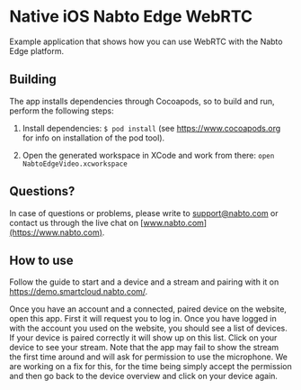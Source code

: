# Native iOS Nabto Edge WebRTC

Example application that shows how you can use WebRTC with the Nabto Edge platform.

## Building

The app installs dependencies through Cocoapods, so to build and run, perform the following steps:

1. Install dependencies: `$ pod install` (see https://www.cocoapods.org for info on installation of the pod tool).

2. Open the generated workspace in XCode and work from there: `open NabtoEdgeVideo.xcworkspace`

## Questions?

In case of questions or problems, please write to support@nabto.com or contact us through the live chat on [www.nabto.com](https://www.nabto.com).

## How to use

Follow the guide to start and a device and a stream and pairing with it on <https://demo.smartcloud.nabto.com/>.

Once you have an account and a connected, paired device on the website, open this app. First it will request you to log in. Once you have logged in with the account you used on the website, you should see a list of devices. If your device is paired correctly it will show up on this list. Click on your device to see your stream. Note that the app may fail to show the stream the first time around and will ask for permission to use the microphone. We are working on a fix for this, for the time being simply accept the permission and then go back to the device overview and click on your device again.
